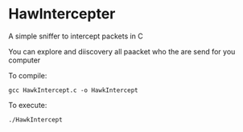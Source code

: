 # HawIntercepter
A simple sniffer to intercept packets in C

You can explore and diiscovery all paacket who the are send for you computer

To compile:

`gcc HawkIntercept.c -o HawkIntercept`

To execute:

`./HawkIntercept`

